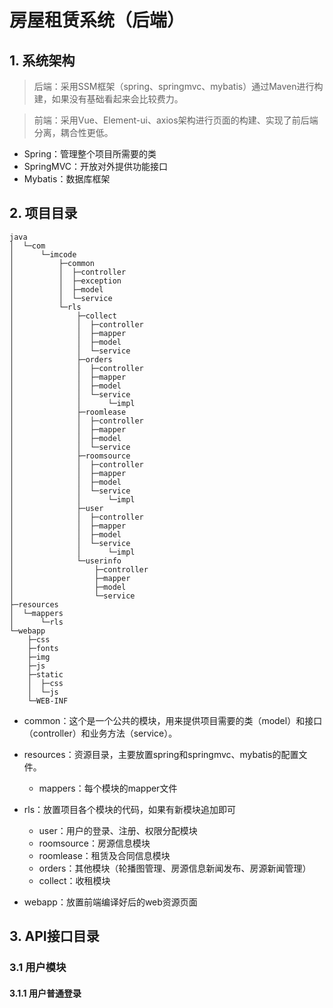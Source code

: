 # 房屋租赁系统（后端）

## 1. 系统架构

> 后端：采用SSM框架（spring、springmvc、mybatis）通过Maven进行构建，如果没有基础看起来会比较费力。

> 前端：采用Vue、Element-ui、axios架构进行页面的构建、实现了前后端分离，耦合性更低。

- Spring：管理整个项目所需要的类
- SpringMVC：开放对外提供功能接口
- Mybatis：数据库框架

## 2. 项目目录

```
java
│  └─com
│      └─imcode
│          ├─common
│          │  ├─controller
│          │  ├─exception
│          │  ├─model
│          │  └─service
│          └─rls
│              ├─collect
│              │  ├─controller
│              │  ├─mapper
│              │  ├─model
│              │  └─service
│              ├─orders
│              │  ├─controller
│              │  ├─mapper
│              │  ├─model
│              │  └─service
│              │      └─impl
│              ├─roomlease
│              │  ├─controller
│              │  ├─mapper
│              │  ├─model
│              │  └─service
│              ├─roomsource
│              │  ├─controller
│              │  ├─mapper
│              │  ├─model
│              │  └─service
│              │      └─impl
│              ├─user
│              │  ├─controller
│              │  ├─mapper
│              │  ├─model
│              │  └─service
│              │      └─impl
│              └─userinfo
│                  ├─controller
│                  ├─mapper
│                  ├─model
│                  └─service
├─resources
│  └─mappers
│      └─rls
└─webapp
    ├─css
    ├─fonts
    ├─img
    ├─js
    ├─static
    │  ├─css
    │  └─js
    └─WEB-INF
```

- common：这个是一个公共的模块，用来提供项目需要的类（model）和接口（controller）和业务方法（service）。

- resources：资源目录，主要放置spring和springmvc、mybatis的配置文件。
  - mappers：每个模块的mapper文件
- rls：放置项目各个模块的代码，如果有新模块追加即可
  - user：用户的登录、注册、权限分配模块
  - roomsource：房源信息模块
  - roomlease：租赁及合同信息模块
  - orders：其他模块（轮播图管理、房源信息新闻发布、房源新闻管理）
  - collect：收租模块
- webapp：放置前端编译好后的web资源页面

## 3. API接口目录

### 3.1 用户模块

#### 3.1.1 用户普通登录



